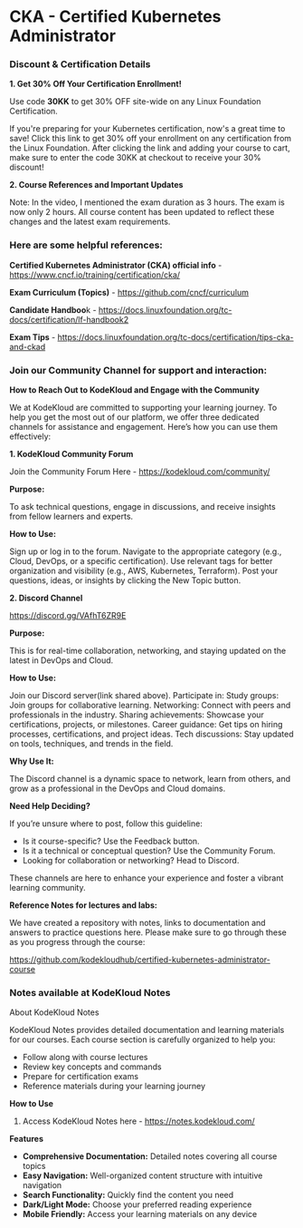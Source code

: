 # CKA - Certified Kubernetes Administrator

### Discount & Certification Details

**1. Get 30% Off Your Certification Enrollment!**
       
Use code **30KK** to get 30% OFF site-wide on any Linux Foundation Certification.

If you're preparing for your Kubernetes certification, now's a great time to save! Click this link to get 30% off your enrollment on any certification from the Linux 
Foundation. After clicking the link and adding your course to cart, make sure to enter the code 30KK at checkout to receive your 30% discount!

**2. Course References and Important Updates**

Note: In the video, I mentioned the exam duration as 3 hours. The exam is now only 2 hours. All course content has been updated to reflect these changes and the 
latest exam requirements.

### Here are some helpful references:

**Certified Kubernetes Administrator (CKA) official info** - https://www.cncf.io/training/certification/cka/

**Exam Curriculum (Topics)** - https://github.com/cncf/curriculum

**Candidate Handboo**k - https://docs.linuxfoundation.org/tc-docs/certification/lf-handbook2

**Exam Tips** - https://docs.linuxfoundation.org/tc-docs/certification/tips-cka-and-ckad

### Join our Community Channel for support and interaction:

**How to Reach Out to KodeKloud and Engage with the Community**

We at KodeKloud are committed to supporting your learning journey. To help you get the most out of our platform, we offer three dedicated channels for assistance and engagement. Here’s how you can use them effectively:

**1. KodeKloud Community Forum**

Join the Community Forum Here - https://kodekloud.com/community/

**Purpose:**

To ask technical questions, engage in discussions, and receive insights from fellow learners and experts.

**How to Use:**

Sign up or log in to the forum. Navigate to the appropriate category (e.g., Cloud, DevOps, or a specific certification). Use relevant tags for better organization and visibility (e.g., AWS, Kubernetes, Terraform). Post your questions, ideas, or insights by clicking the New Topic button.

**2. Discord Channel**

https://discord.gg/VAfhT6ZR9E

**Purpose:**

This is for real-time collaboration, networking, and staying updated on the latest in DevOps and Cloud.

**How to Use:**

Join our Discord server(link shared above). Participate in: Study groups: Join groups for collaborative learning. Networking: Connect with peers and professionals in the industry. Sharing achievements: Showcase your certifications, projects, or milestones. Career guidance: Get tips on hiring processes, certifications, and project ideas. Tech discussions: Stay updated on tools, techniques, and trends in the field.

**Why Use It:**

The Discord channel is a dynamic space to network, learn from others, and grow as a professional in the DevOps and Cloud domains.

**Need Help Deciding?**

If you’re unsure where to post, follow this guideline:

* Is it course-specific? Use the Feedback button.
* Is it a technical or conceptual question? Use the Community Forum.
* Looking for collaboration or networking? Head to Discord.

These channels are here to enhance your experience and foster a vibrant learning community.

**Reference Notes for lectures and labs:**

We have created a repository with notes, links to documentation and answers to practice questions here. Please make sure to go through these as you progress through the course:

https://github.com/kodekloudhub/certified-kubernetes-administrator-course

### Notes available at KodeKloud Notes

About KodeKloud Notes

KodeKloud Notes provides detailed documentation and learning materials for our courses. Each course section is carefully organized to help you:

* Follow along with course lectures
* Review key concepts and commands
* Prepare for certification exams
* Reference materials during your learning journey

**How to Use**

1. Access KodeKloud Notes here - https://notes.kodekloud.com/

**Features**

* **Comprehensive Documentation:** Detailed notes covering all course topics
* **Easy Navigation:** Well-organized content structure with intuitive navigation
* **Search Functionality:** Quickly find the content you need
* **Dark/Light Mode:** Choose your preferred reading experience
* **Mobile Friendly:** Access your learning materials on any device
